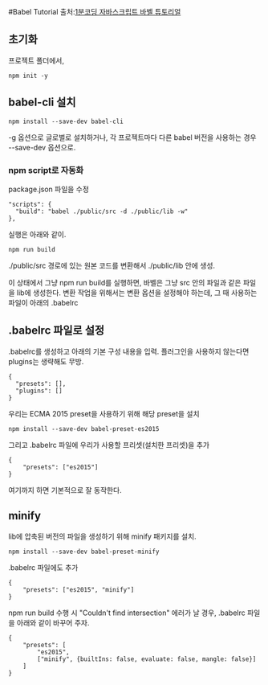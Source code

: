 #Babel Tutorial
출처:[1분코딩 자바스크립트 바벨 튜토리얼](https://www.youtube.com/watch?v=VeK3a29x1hE&t=3s)

## 초기화

프로젝트 폴더에서,

```
npm init -y
```
## babel-cli 설치

```
npm install --save-dev babel-cli
```

-g 옵션으로 글로벌로 설치하거나, 각 프로젝트마다 다른 babel 버전을 사용하는 경우 --save-dev 옵션으로.

### npm script로 자동화

package.json 파일을 수정

```
"scripts": {
  "build": "babel ./public/src -d ./public/lib -w"
},
```
실행은 아래와 같이.

```
npm run build
```

./public/src 경로에 있는 원본 코드를 변환해서 ./public/lib 안에 생성.

이 상태에서 그냥 npm run build를 실행하면, 바벨은 그냥 src 안의 파일과 같은 파일을 lib에 생성한다. 변환 작업을 위해서는 변환 옵션을 설정해야 하는데, 그 때 사용하는 파일이 아래의 .babelrc

## .babelrc 파일로 설정

.babelrc를 생성하고 아래의 기본 구성 내용을 입력.
플러그인을 사용하지 않는다면 plugins는 생략해도 무방.

```
{
  "presets": [],
  "plugins": []
}
```

우리는 ECMA 2015 preset을 사용하기 위해 해당 preset을 설치

```
npm install --save-dev babel-preset-es2015
```

그리고 .babelrc 파일에 우리가 사용할 프리셋(설치한 프리셋)을 추가
```
{
	"presets": ["es2015"]
}
```

여기까지 하면 기본적으로 잘 동작한다.

## minify

lib에 압축된 버전의 파일을 생성하기 위해 minify 패키지를 설치.

```
npm install --save-dev babel-preset-minify
```

.babelrc 파일에도 추가

```
{
	"presets": ["es2015", "minify"]
}
```

npm run build 수행 시 "Couldn't find intersection" 에러가 날 경우,
.babelrc 파일을 아래와 같이 바꾸어 주자.

```
{
	"presets": [
		"es2015",
		["minify", {builtIns: false, evaluate: false, mangle: false}]
	]
}
```
